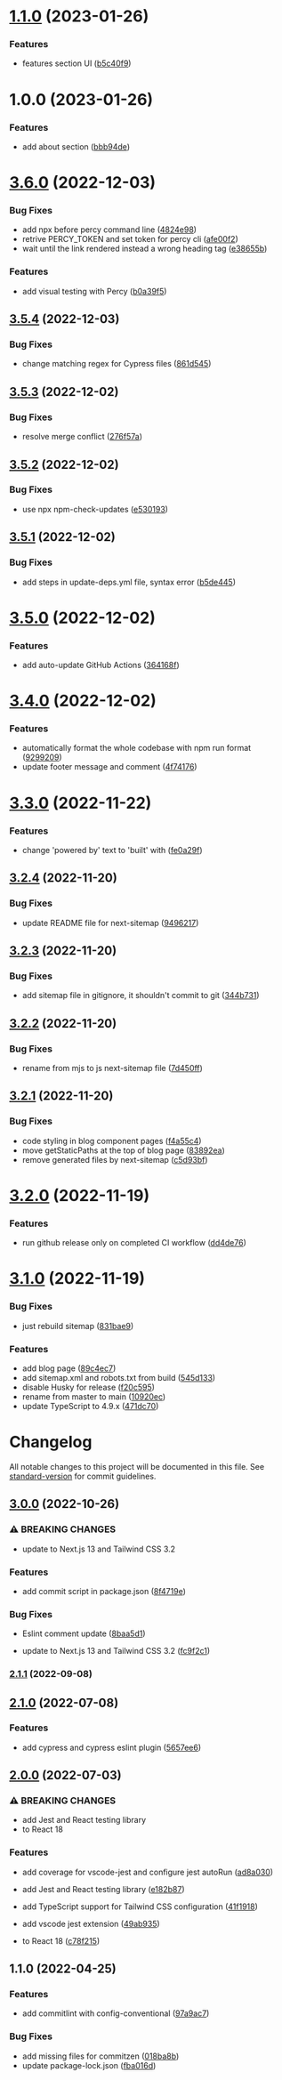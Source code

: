 # [1.1.0](https://github.com/ralsuwaidi/uaecodes-frontend/compare/v1.0.0...v1.1.0) (2023-01-26)


### Features

* features section UI ([b5c40f9](https://github.com/ralsuwaidi/uaecodes-frontend/commit/b5c40f912f39a2e57bfe7fc6813bd3198d33cfeb))

# 1.0.0 (2023-01-26)


### Features

* add about section ([bbb94de](https://github.com/ralsuwaidi/uaecodes-frontend/commit/bbb94de0e24ae5f731d65c308514c816f8969670))

# [3.6.0](https://github.com/ixartz/Next-js-Boilerplate/compare/v3.5.4...v3.6.0) (2022-12-03)


### Bug Fixes

* add npx before percy command line ([4824e98](https://github.com/ixartz/Next-js-Boilerplate/commit/4824e98a4d621684494fe2c7e8c3351551e52845))
* retrive PERCY_TOKEN and set token for percy cli ([afe00f2](https://github.com/ixartz/Next-js-Boilerplate/commit/afe00f2e47b5dbc5fb701dd2e46756f4b7e498fd))
* wait until the link rendered instead a wrong heading tag ([e38655b](https://github.com/ixartz/Next-js-Boilerplate/commit/e38655b853b39fdcb9bccd3a84e99dd5caa1681d))


### Features

* add visual testing with Percy ([b0a39f5](https://github.com/ixartz/Next-js-Boilerplate/commit/b0a39f58e1bd0934158b0bab8ab7e4c9215e88f0))

## [3.5.4](https://github.com/ixartz/Next-js-Boilerplate/compare/v3.5.3...v3.5.4) (2022-12-03)


### Bug Fixes

* change matching regex for Cypress files ([861d545](https://github.com/ixartz/Next-js-Boilerplate/commit/861d54596b61b7706cfbb681df334d73b34a378e))

## [3.5.3](https://github.com/ixartz/Next-js-Boilerplate/compare/v3.5.2...v3.5.3) (2022-12-02)


### Bug Fixes

* resolve merge conflict ([276f57a](https://github.com/ixartz/Next-js-Boilerplate/commit/276f57aeb0d4a346f8e19ad81ce4703458d9f41c))

## [3.5.2](https://github.com/ixartz/Next-js-Boilerplate/compare/v3.5.1...v3.5.2) (2022-12-02)


### Bug Fixes

* use npx npm-check-updates ([e530193](https://github.com/ixartz/Next-js-Boilerplate/commit/e5301939a5ff98c598899ff49bee1ad351759292))

## [3.5.1](https://github.com/ixartz/Next-js-Boilerplate/compare/v3.5.0...v3.5.1) (2022-12-02)


### Bug Fixes

* add steps in update-deps.yml file, syntax error ([b5de445](https://github.com/ixartz/Next-js-Boilerplate/commit/b5de445f1f927a5a7c2b0c85746b8fd07629cb55))

# [3.5.0](https://github.com/ixartz/Next-js-Boilerplate/compare/v3.4.0...v3.5.0) (2022-12-02)


### Features

* add auto-update GitHub Actions ([364168f](https://github.com/ixartz/Next-js-Boilerplate/commit/364168f3407c7cdd21da7cd1de6d9d930f89d99a))

# [3.4.0](https://github.com/ixartz/Next-js-Boilerplate/compare/v3.3.0...v3.4.0) (2022-12-02)


### Features

* automatically format the whole codebase with npm run format ([9299209](https://github.com/ixartz/Next-js-Boilerplate/commit/92992096ede4d2b3e77c3e0c96b75e5e6b84067d))
* update footer message and comment ([4f74176](https://github.com/ixartz/Next-js-Boilerplate/commit/4f74176b05528666fd8b92a8becdc7e3c2f0db4a))

# [3.3.0](https://github.com/ixartz/Next-js-Boilerplate/compare/v3.2.4...v3.3.0) (2022-11-22)


### Features

* change 'powered by' text to 'built' with ([fe0a29f](https://github.com/ixartz/Next-js-Boilerplate/commit/fe0a29f8fbab14c7e8c8e98a75ce488ac157e509))

## [3.2.4](https://github.com/ixartz/Next-js-Boilerplate/compare/v3.2.3...v3.2.4) (2022-11-20)


### Bug Fixes

* update README file for next-sitemap ([9496217](https://github.com/ixartz/Next-js-Boilerplate/commit/94962171a35a07e84319374500f28a76f264a266))

## [3.2.3](https://github.com/ixartz/Next-js-Boilerplate/compare/v3.2.2...v3.2.3) (2022-11-20)


### Bug Fixes

* add sitemap file in gitignore, it shouldn't commit to git ([344b731](https://github.com/ixartz/Next-js-Boilerplate/commit/344b7312df2f7e12e642a6346ef05ad9a7ca766c))

## [3.2.2](https://github.com/ixartz/Next-js-Boilerplate/compare/v3.2.1...v3.2.2) (2022-11-20)


### Bug Fixes

* rename from mjs to js next-sitemap file ([7d450ff](https://github.com/ixartz/Next-js-Boilerplate/commit/7d450ffce77f0be4c533cb1aab757f7fb1f13596))

## [3.2.1](https://github.com/ixartz/Next-js-Boilerplate/compare/v3.2.0...v3.2.1) (2022-11-20)


### Bug Fixes

* code styling in blog component pages ([f4a55c4](https://github.com/ixartz/Next-js-Boilerplate/commit/f4a55c4234fc03ed719859c12f13bffabd120c6d))
* move getStaticPaths at the top of blog page ([83892ea](https://github.com/ixartz/Next-js-Boilerplate/commit/83892ea865459f59da824c9358fbf4ccea6475e6))
* remove generated files by next-sitemap ([c5d93bf](https://github.com/ixartz/Next-js-Boilerplate/commit/c5d93bf9fe67a6737b536edf4d50d56cd4c8af2c))

# [3.2.0](https://github.com/ixartz/Next-js-Boilerplate/compare/v3.1.0...v3.2.0) (2022-11-19)


### Features

* run github release only on completed CI workflow ([dd4de76](https://github.com/ixartz/Next-js-Boilerplate/commit/dd4de76b6ea013190a6ea18d69eb3764e1b915f9))

# [3.1.0](https://github.com/ixartz/Next-js-Boilerplate/compare/v3.0.0...v3.1.0) (2022-11-19)


### Bug Fixes

* just rebuild sitemap ([831bae9](https://github.com/ixartz/Next-js-Boilerplate/commit/831bae93831eb5c4f259c4a0fa9ec3012ede8927))


### Features

* add blog page ([89c4ec7](https://github.com/ixartz/Next-js-Boilerplate/commit/89c4ec79db48f4ae09af3e8ddb3ce5a980ed8ee6))
* add sitemap.xml and robots.txt from build ([545d133](https://github.com/ixartz/Next-js-Boilerplate/commit/545d133decee4f7d42c228049ef3bde2b9a94b0a))
* disable Husky for release ([f20c595](https://github.com/ixartz/Next-js-Boilerplate/commit/f20c5951e018c99421e833eef6ce14bd9632838f))
* rename from master to main ([10920ec](https://github.com/ixartz/Next-js-Boilerplate/commit/10920ece4892ca73639388116af59fdd3e077d5f))
* update TypeScript to 4.9.x ([471dc70](https://github.com/ixartz/Next-js-Boilerplate/commit/471dc70306c69ecb524af40aa76403daa83597e2))

# Changelog

All notable changes to this project will be documented in this file. See [standard-version](https://github.com/conventional-changelog/standard-version) for commit guidelines.

## [3.0.0](https://github.com/ixartz/Next-js-Boilerplate/compare/v2.1.1...v3.0.0) (2022-10-26)


### ⚠ BREAKING CHANGES

* update to Next.js 13 and Tailwind CSS 3.2

### Features

* add commit script in package.json ([8f4719e](https://github.com/ixartz/Next-js-Boilerplate/commit/8f4719ec550ab0dbffa93ca1d278aa9e370a773a))


### Bug Fixes

* Eslint comment update ([8baa5d1](https://github.com/ixartz/Next-js-Boilerplate/commit/8baa5d160734a3cadb419534509cc6edaac57456))


* update to Next.js 13 and Tailwind CSS 3.2 ([fc9f2c1](https://github.com/ixartz/Next-js-Boilerplate/commit/fc9f2c1cf914c15b36cdf881306d20b405a259e8))

### [2.1.1](https://github.com/ixartz/Next-js-Boilerplate/compare/v2.1.0...v2.1.1) (2022-09-08)

## [2.1.0](https://github.com/ixartz/Next-js-Boilerplate/compare/v2.0.0...v2.1.0) (2022-07-08)


### Features

* add cypress and cypress eslint plugin ([5657ee6](https://github.com/ixartz/Next-js-Boilerplate/commit/5657ee6dab03b11020bb2ce80083669785edd6ce))

## [2.0.0](https://github.com/ixartz/Next-js-Boilerplate/compare/v1.1.0...v2.0.0) (2022-07-03)


### ⚠ BREAKING CHANGES

* add Jest and React testing library
* to React 18

### Features

* add coverage for vscode-jest and configure jest autoRun ([ad8a030](https://github.com/ixartz/Next-js-Boilerplate/commit/ad8a03019010577bfb8e8ed850e8d45ca274dbe9))
* add Jest and React testing library ([e182b87](https://github.com/ixartz/Next-js-Boilerplate/commit/e182b87db5943abbe706568e77285e1eb6bddf5e))
* add TypeScript support for Tailwind CSS configuration ([41f1918](https://github.com/ixartz/Next-js-Boilerplate/commit/41f19189655abe3941485363e057812a5fcd6c02))
* add vscode jest extension ([49ab935](https://github.com/ixartz/Next-js-Boilerplate/commit/49ab935a03f5a9d1074a155331107737fd7dad13))


* to React 18 ([c78f215](https://github.com/ixartz/Next-js-Boilerplate/commit/c78f2152a978a39b2c6d381427df8e8ad2a30099))

## 1.1.0 (2022-04-25)


### Features

* add commitlint with config-conventional ([97a9ac7](https://github.com/ixartz/Next-js-Boilerplate/commit/97a9ac7dbbca3f8d4fad22a9e4a481c029cd2cb5))


### Bug Fixes

* add missing files for commitzen ([018ba8b](https://github.com/ixartz/Next-js-Boilerplate/commit/018ba8bde81b0f6cc60230fe4668b149ac3b2e6a))
* update package-lock.json ([fba016d](https://github.com/ixartz/Next-js-Boilerplate/commit/fba016dec202d5748e30804b1bf50e30c00ef120))
